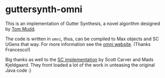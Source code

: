 # guttersynth-omni

This is an implementation of Gutter Synthesis, a novel algorithm designed by [Tom Mudd](http://www.tommudd.co.uk).

The code is written in `omni`, thus, can be compiled to Max objects and SC UGens that way. For more information see the [omni website](https://vitreo12.github.io/omni/). (Thanks Francesco!)

Big thanks as well to the [SC implementation](https://github.com/madskjeldgaard/guttersynth-sc) by Scott Carver and Mads Kjeldgaard. They front loaded a lot of the work in unteasing the original Java code :)
